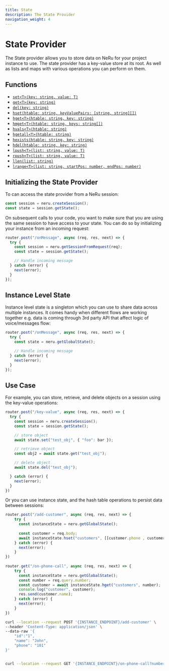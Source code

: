 ```yaml
---
title: State
description: The State Provider
navigation_weight: 4
---
```


# State Provider

The State provider allows you to store data on NeRu for your project instance to use. The state provider has a key-value store at its root. As well as lists and maps with various operations you can perform on them.

## Functions

* [`set<T>(key: string, value: T)`](/neru/code-snippets/state-provider/key-value-operations#set-a-value)
* [`get<T>(key: string)`](/neru/code-snippets/state-provider/key-value-operations#get-a-value)
* [`del(key: string)`](/neru/code-snippets/state-provider/key-value-operations#delete-a-value)
* [`hset(htable: string, keyValuePairs: [string, string][])`](/neru/code-snippets/state-provider/hash-table-operations#set-hash-table-values)
* [`hget<T>(htable: string, key: string)`](/neru/code-snippets/state-provider/hash-table-operations#get-a-hash-table-value)
* [`hmget<T>(htable: string, keys: string[])`](/neru/code-snippets/state-provider/hash-table-operations#getting-multiple-hash-table-values)
* [`hvals<T>(htable: string)`](/neru/code-snippets/state-provider/hash-table-operations#getting-all-hash-table-values)
* [`hgetall<T>(htable: string)`](/neru/code-snippets/state-provider/hash-table-operations#get-a-hash-table)
* [`hexists(htable: string, key: string)`](/neru/code-snippets/state-provider/hash-table-operations#check-a-hash-table-key-exists)
* [`hdel(htable: string, key: string)`](/neru/code-snippets/state-provider/hash-table-operations#delete-a-hash-table-value)
* [`lpush<T>(list: string, value: T)`](/neru/code-snippets/state-provider/list-operations#insert-elements-at-the-list-s-start)
* [`rpush<T>(list: string, value: T)`](/neru/code-snippets/state-provider/list-operations#insert-elements-at-the-list-s-end)
* [`llen(list: string)`](/neru/code-snippets/state-provider/list-operations#get-a-list-s-length)
* [`lrange<T>(list: string, startPos: number, endPos: number)`](/neru/code-snippets/state-provider/list-operations#get-a-list-elements-with-a-range)

## Initializing the State Provider

To can access the state provider from a NeRu session:

```javascript
const session = neru.createSession();
const state = session.getState();
```

On subsequent calls to your code, you want to make sure that you are using the same session to have access to your state. You can do so by initializing your instance from an incoming request: 

```javascript
router.post("/onMessage", async (req, res, next) => {
  try {
    const session = neru.getSessionFromRequest(req);
    const state = session.getState();

    // Handle incoming message
  } catch (error) {
    next(error);
  }
});
```

## Instance Level State

Instance level state is a singleton which you can use to share data across multiple instances. It comes handy when different flows are working together e.g. data is coming through 3rd party API that affect logic of voice/messages flow:


```javascript
router.post("/onMessage", async (req, res, next) => {
  try {
    const state = neru.getGlobalState();

    // Handle incoming message
  } catch (error) {
    next(error);
  }
});
```

## Use Case

For example, you can store, retrieve, and delete objects on a session using the key-value operations:

```javascript
router.post("/key-value", async (req, res, next) => {
  try {
    const session = neru.createSession();
    const state = session.getState();

    // store object
    await state.set("test_obj", { "foo": bar });

    // retrieve object
    const obj2 = await state.get("test_obj");

    // delete object
    await state.del("test_obj");

  } catch (error) {
    next(error);
  }
})
```

Or you can use instance state, and the hash table operations to persist data between sessions:

```javascript
router.post("/add-customer", async (req, res, next) => {
	try {
	  const instanceState = neru.getGlobalState();
  
	  const customer = req.body;
	  await instanceState.hset("customers", [[customer.phone , customer]]);
	} catch (error) {
	  next(error);
	}
})
  
router.get("/on-phone-call", async (req, res, next) => {
	try {
	  const instanceState = neru.getGlobalState();
	  const number = req.query.number;
	  const customer = await instanceState.hget("customers", number);
	  console.log("customer", customer);
	  res.send(customer.name);
	} catch (error) {
	  next(error);
	}
})
```

```sh
curl --location --request POST '{INSTANCE_ENDPOINT}/add-customer' \
--header 'Content-Type: application/json' \
--data-raw '{
    "id":"1",
    "name": "John",
    "phone": "101"
}'


curl --location --request GET '{INSTANCE_ENDPOINT}/on-phone-call?number=101'
```